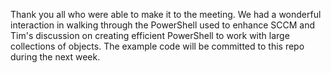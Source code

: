 Thank you all who were able to make it to the meeting. We had a wonderful interaction in walking through the PowerShell used to enhance SCCM and Tim's discussion on creating efficient PowerShell to work with large collections of objects. The example code will be committed to this repo during the next week.
